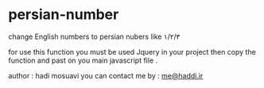# persian-number
change English numbers to persian nubers like ١/٢/٣

for use this function you must be used Jquery in your project then copy the function and past on you main javascript file .

author : hadi mosuavi 
you can contact me by : me@haddi.ir
